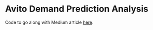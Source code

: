 # Avito Demand Prediction Analysis

Code to go along with Medium article [here](https://medium.com/@chrisstevens1/approaching-a-competition-on-kaggle-avito-demand-prediction-challenge-part-1-9bc4e6299ba4).
